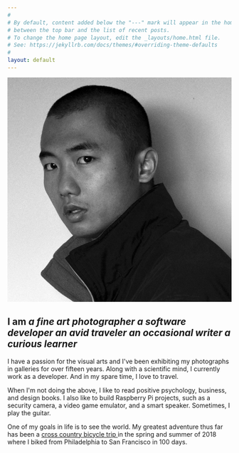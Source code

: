 ```yaml
---
#
# By default, content added below the "---" mark will appear in the home page
# between the top bar and the list of recent posts.
# To change the home page layout, edit the _layouts/home.html file.
# See: https://jekyllrb.com/docs/themes/#overriding-theme-defaults
#
layout: default
---
```

<div id="bio">
  <img src="/assets/photos/self.jpg" id="portrait" alt="Hiatt Zhao self portrait">

  <h2>I am 
    <em class="title">a fine art photographer</em>
    <em class="title">a software developer</em>
    <em class="title">an avid traveler</em>
    <em class="title">an occasional writer</em>
    <em class="title">a curious learner</em>
  </h2>

  <p>I have a passion for the visual arts and I've been exhibiting my photographs in galleries for over fifteen years. Along with a scientific mind, I currently work as a developer. And in my spare time, I love to travel.</p>

  <p>When I'm not doing the above, I like to read positive psychology, business, and design books. I also like to build Raspberry Pi projects, such as a security camera, a video game emulator, and a smart speaker. Sometimes, I play the guitar.</p>

  <p>One of my goals in life is to see the world. My greatest adventure thus far has been a <a class="page-link" href="https://hiattzhao2018.blogspot.com" target="_blank">cross country bicycle trip <i class="fa fa-external-link"></i></a> in the spring and summer of 2018 where I biked from Philadelphia to San Francisco in 100 days.</p>
</div>

<script src="https://ajax.googleapis.com/ajax/libs/jquery/2.1.1/jquery.min.js"></script>
<script>
$(document).ready(function(){
  var titles = $(".title");
  var titleIndex = 0;
  function showNextTitle() {
    titles.eq(titleIndex % titles.length)
        .fadeIn(2000)
        .delay(1000)
        .fadeOut(2000, showNextTitle);
    titleIndex++;
  }
  showNextTitle();
});

</script>